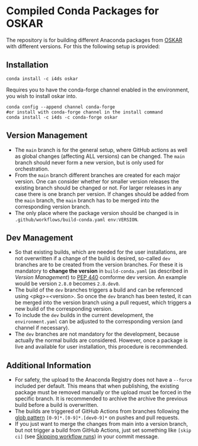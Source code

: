 Compiled Conda Packages for OSKAR
===========================================================

The repository is for building different Anaconda packages from [OSKAR](https://github.com/OxfordSKA/OSKAR) with different versions. For this the following setup is provided:

## Installation

```shell
conda install -c i4ds oskar
```

Requires you to have the conda-forge channel enabled in the environment, you wish to install oskar into.

```shell
conda config --append channel conda-forge
#or install with conda-forge channel in the install command
conda install -c i4ds -c conda-forge oskar
```

## Version Management
- The `main` branch is for the general setup, where GitHub actions as well as global changes (affecting ALL versions) can be changed. The `main` branch should never form a new version, but is only used for orchestration.
- From the `main` branch different branches are created for each major version. One can consider whether for smaller version releases the existing branch should be changed or not. For larger releases in any case there is one branch per version. If changes should be added from the `main` branch, the `main` branch has to be merged into the corresponding version branch.
- The only place where the package version should be changed is in `.github/workflows/build-conda.yaml env:VERSION`.
 
## Dev Management
- So that existing builds, which are needed for the user installations, are not overwritten if a change of the build is desired, so-called `dev` branches are to be created from the version branches. For these it is mandatory to **change the version** in `build-conda.yaml` (as described in *Version Management*) to [PEP 440](https://peps.python.org/pep-0440/) comforme dev version. An example would be version `2.8.0` becomes `2.8.dev0`.
- The build of the `dev` branches triggers a build and can be referenced using \<pkg>=\<version>. So once the `dev` branch has been tested, it can be merged into the version branch using a pull request, which triggers a new build of the corresponding version.
- To include the `dev` builds in the current development, the `environment.yaml` can be adjusted to the corresponding version (and channel if necessary).
- The `dev` branches are not mandatory for the development, because actually the normal builds are considered. However, once a package is live and available for user installation, this procedure is recommended.

## Additional Information
- For safety, the upload to the Anaconda Registry does not have a `--force` included per default. This means that when publishing, the existing package must be removed manually or the upload must be forced in the specific branch. It is recommended to archive the archive the previous build before a build is overwritten.
- The builds are triggered of GitHub Actions from branches following the [glob pattern](https://docs.github.com/en/actions/using-workflows/workflow-syntax-for-github-actions#filter-pattern-cheat-sheet) `[0-9]*.[0-9]*.[dev0-9]*` on pushes and pull requests.
- If you just want to merge the changes from main into a version branch, but not trigger a build from GitHub Actions, just set something like `[skip ci]` (see [Skipping workflow runs](https://docs.github.com/en/actions/managing-workflow-runs/skipping-workflow-runs)) in your commit message. 